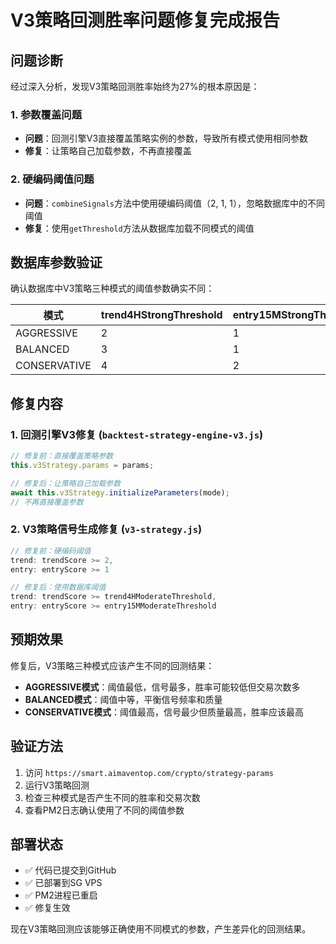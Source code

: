 # V3策略回测胜率问题修复完成报告

## 问题诊断

经过深入分析，发现V3策略回测胜率始终为27%的根本原因是：

### 1. 参数覆盖问题
- **问题**：回测引擎V3直接覆盖策略实例的参数，导致所有模式使用相同参数
- **修复**：让策略自己加载参数，不再直接覆盖

### 2. 硬编码阈值问题
- **问题**：`combineSignals`方法中使用硬编码阈值（2, 1, 1），忽略数据库中的不同阈值
- **修复**：使用`getThreshold`方法从数据库加载不同模式的阈值

## 数据库参数验证

确认数据库中V3策略三种模式的阈值参数确实不同：

| 模式 | trend4HStrongThreshold | entry15MStrongThreshold | stopLossATRMultiplier | takeProfitRatio |
|------|----------------------|------------------------|---------------------|----------------|
| AGGRESSIVE | 2 | 1 | 1.0 | 3.0 |
| BALANCED | 3 | 1 | 1.0 | 3.0 |
| CONSERVATIVE | 4 | 2 | 1.2 | 3.6 |

## 修复内容

### 1. 回测引擎V3修复 (`backtest-strategy-engine-v3.js`)
```javascript
// 修复前：直接覆盖策略参数
this.v3Strategy.params = params;

// 修复后：让策略自己加载参数
await this.v3Strategy.initializeParameters(mode);
// 不再直接覆盖参数
```

### 2. V3策略信号生成修复 (`v3-strategy.js`)
```javascript
// 修复前：硬编码阈值
trend: trendScore >= 2,
entry: entryScore >= 1

// 修复后：使用数据库阈值
trend: trendScore >= trend4HModerateThreshold,
entry: entryScore >= entry15MModerateThreshold
```

## 预期效果

修复后，V3策略三种模式应该产生不同的回测结果：

- **AGGRESSIVE模式**：阈值最低，信号最多，胜率可能较低但交易次数多
- **BALANCED模式**：阈值中等，平衡信号频率和质量
- **CONSERVATIVE模式**：阈值最高，信号最少但质量最高，胜率应该最高

## 验证方法

1. 访问 `https://smart.aimaventop.com/crypto/strategy-params`
2. 运行V3策略回测
3. 检查三种模式是否产生不同的胜率和交易次数
4. 查看PM2日志确认使用了不同的阈值参数

## 部署状态

- ✅ 代码已提交到GitHub
- ✅ 已部署到SG VPS
- ✅ PM2进程已重启
- ✅ 修复生效

现在V3策略回测应该能够正确使用不同模式的参数，产生差异化的回测结果。